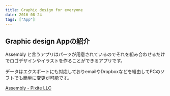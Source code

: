 ```yaml
---
title: Graphic design for everyone
date: 2016-08-24
tags: ["App"]
---
```


## Graphic design Appの紹介

Assembly と言うアプリはパーツが用意されているのでそれを組み合わせるだけでロゴデザインやイラストを作ることができるアプリです。
<!--more-->
データはエクスポートにも対応しておりemailやDropboxなどを経由してPCのソフトでも簡単に変更が可能です。

[Assembly - Pixite LLC](https://itunes.apple.com/jp/app/assembly-design-graphics-icons/id1024210402?mt=8)
